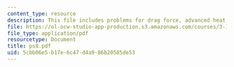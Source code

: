 ```yaml
---
content_type: resource
description: This file includes problems for drag force, advanced heat, and mass transfer.
file: https://ol-ocw-studio-app-production.s3.amazonaws.com/courses/3-185-transport-phenomena-in-materials-engineering-fall-2003/5cbb06e5b17e6c47d4a986b20585de53_ps8.pdf
file_type: application/pdf
resourcetype: Document
title: ps8.pdf
uid: 5cbb06e5-b17e-6c47-d4a9-86b20585de53
---
```

